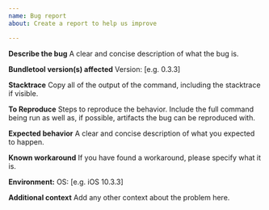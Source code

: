 ```yaml
---
name: Bug report
about: Create a report to help us improve

---
```


**Describe the bug**
A clear and concise description of what the bug is.

**Bundletool version(s) affected**
Version: [e.g. 0.3.3]

**Stacktrace**
Copy all of the output of the command, including the stacktrace if visible.

**To Reproduce**
Steps to reproduce the behavior.
Include the full command being run as well as, if possible, artifacts the bug can be reproduced with.

**Expected behavior**
A clear and concise description of what you expected to happen.

**Known workaround**
If you have found a workaround, please specify what it is.

**Environment:**
OS: [e.g. iOS 10.3.3]

**Additional context**
Add any other context about the problem here.
